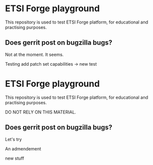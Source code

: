 # ETSI Forge playground

This repository  is used to test ETSI Forge platform, for educational and practising purposes.


## Does gerrit post on bugzilla bugs?

Not at the moment. It seems.

Testing add patch set capabilities
  -> new test
# ETSI Forge playground

This repository  is used to test ETSI Forge platform, for educational and practising purposes.

DO NOT RELY ON THIS MATERIAL.

## Does gerrit post on bugzilla bugs?

Let's try


An admendement


new stuff

